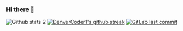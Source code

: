 ### Hi there 👋

<!--
**gurgen22/gurgen22** is a ✨ _special_ ✨ repository because its `README.md` (this file) appears on your GitHub profile.

Here are some ideas to get you started:

###🔭 I’m currently working on c#, .NET 5
🌱 I’m currently learning docker, rabbitmq, 
👯 I’m looking to collaborate on 
- 
-->

![Github stats 2](https://github-readme-stats.vercel.app/api?username=gurgen22&show_icons=true&theme=radical)
[![DenverCoder1's github streak](https://github-readme-streak-stats.herokuapp.com/?user=gurgen22&theme=blue-green)](https://github.com/DenverCoder1/github-readme-streak-stats)
[![GitLab last commit](https://badgen.net/gitlab/last-commit/NickBusey/HomelabOS/)](https://gitlab.com/NickBusey/HomelabOS/-/commits)
